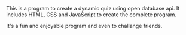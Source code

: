 This is a program to create a dynamic quiz using open database api. It includes HTML, CSS and JavaScript to create the complete program.

It's a fun and enjoyable program and even to challange friends.
